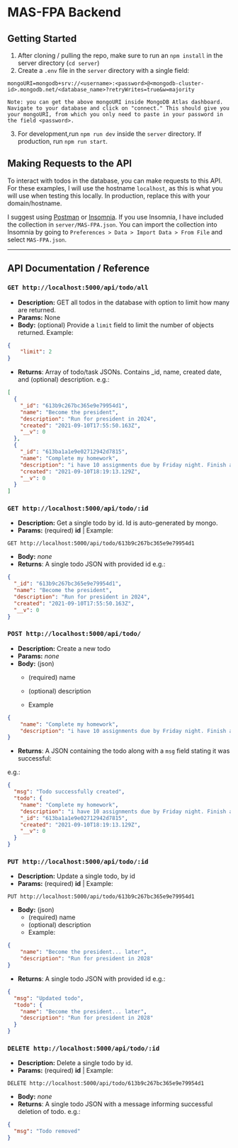 # MAS-FPA Backend

## Getting Started
1. After cloning / pulling the repo, make sure to run an `npm install` in the server directory (`cd server`)
2. Create a `.env` file in the `server` directory with a single field:
```
mongoURI=mongodb+srv://<username>:<password>@<mongodb-cluster-id>.mongodb.net/<database_name>?retryWrites=true&w=majority
```
    Note: you can get the above mongoURI inside MongoDB Atlas dashboard. Navigate to your database and click on "connect." This should give you your mongoURI, from which you only need to paste in your password in the field <password>.

3. For development,run `npm run dev` inside the `server` directory. If production, run `npm run start`.

## Making Requests to the API

To interact with todos in the database, you can make requests to this API. For these examples, I will use the hostname `localhost`, as this is what you will use when testing this locally. In production, replace this with your domain/hostname.

I suggest using [Postman](https://www.postman.com/) or [Insomnia](https://insomnia.rest/). If you use Insomnia, I have included the collection in `server/MAS-FPA.json`. You can import the collection into Insomnia by going to `Preferences > Data > Import Data > From File` and select `MAS-FPA.json`.

---

## API Documentation / Reference

### `GET http://localhost:5000/api/todo/all`
- **Description:** GET all todos in the database with option to limit how many are returned.
- **Params:** None
- **Body:** (optional) Provide a `limit` field to limit the number of objects returned.
Example:
```json
{
    "limit": 2
}
```
- **Returns**: Array of todo/task JSONs. Contains _id, name, created date, and (optional) description.
e.g.:
```json
[
  {
    "_id": "613b9c267bc365e9e79954d1",
    "name": "Become the president",
    "description": "Run for president in 2024",
    "created": "2021-09-10T17:55:50.163Z",
    "__v": 0
  },
  {
    "_id": "613ba1a1e9e02712942d7815",
    "name": "Complete my homework",
    "description": "i have 10 assignments due by Friday night. Finish assignments 2, 3, 6, and 7 first.",
    "created": "2021-09-10T18:19:13.129Z",
    "__v": 0
  }
]
```

### `GET http://localhost:5000/api/todo/:id`
- **Description:** Get a single todo by id. Id is auto-generated by mongo.
- **Params:** (required) **id** | Example:
```
GET http://localhost:5000/api/todo/613b9c267bc365e9e79954d1
```
- **Body:** *none*
- **Returns**: A single todo JSON with provided id
e.g.:
```json
{
  "_id": "613b9c267bc365e9e79954d1",
  "name": "Become the president",
  "description": "Run for president in 2024",
  "created": "2021-09-10T17:55:50.163Z",
  "__v": 0
}
```

### `POST http://localhost:5000/api/todo/`
- **Description:** Create a new todo
- **Params:** *none*
- **Body:** (json)
    - (required) name
    - (optional) description

    - Example
```json
{
    "name": "Complete my homework",
    "description": "i have 10 assignments due by Friday night. Finish assignments 2, 3, 6, and 7 first."
}
```
- **Returns**: A JSON containing the todo along with a `msg` field stating it was successful:

e.g.:
```json
{
  "msg": "Todo successfully created",
  "todo": {
    "name": "Complete my homework",
    "description": "i have 10 assignments due by Friday night. Finish assignments 2, 3, 6, and 7 first.",
    "_id": "613ba1a1e9e02712942d7815",
    "created": "2021-09-10T18:19:13.129Z",
    "__v": 0
  }
}
```

### `PUT http://localhost:5000/api/todo/:id`
- **Description:** Update a single todo, by id
- **Params:** (required) **id** | Example:
```
PUT http://localhost:5000/api/todo/613b9c267bc365e9e79954d1
```
- **Body:** (json)
    - (required) name
    - (optional) description
    - Example:
```json
{
	"name": "Become the president... later",
	"description": "Run for president in 2028"
}
```
- **Returns**: A single todo JSON with provided id
e.g.:
```json
{
  "msg": "Updated todo",
  "todo": {
    "name": "Become the president... later",
    "description": "Run for president in 2028"
  }
}
```

### `DELETE http://localhost:5000/api/todo/:id`
- **Description:** Delete a single todo by id.
- **Params:** (required) **id** | Example:
```
DELETE http://localhost:5000/api/todo/613b9c267bc365e9e79954d1
```
- **Body:** *none*
- **Returns**: A single todo JSON with a message informing successful deletion of todo.
e.g.:
```json
{
  "msg": "Todo removed"
}
```